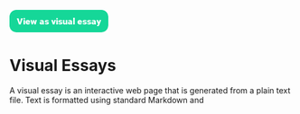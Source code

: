 <a href="https://visual-essays.app"><img src="images/ve-button.png"></a>

<param ve-config title="Visual Essays"author="Ron" banner="images/header2.jpg">
       
# Visual Essays

A visual essay is an interactive web page that is generated from a plain text file.  Text is formatted using standard Markdown and 
<!--stackedit_data:
eyJoaXN0b3J5IjpbMTA3NTE1Nzg2XX0=
-->